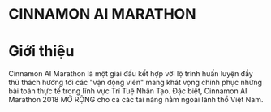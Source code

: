 # CINNAMON AI MARATHON
# Giới thiệu
Cinnamon AI Marathon là một giải đấu kết hợp với lộ trình huấn luyện đầy thử thách hướng tới các "vận động viên" mang khát vọng chinh phục những bài toán thực tế trong lĩnh vực Trí Tuệ Nhân Tạo. Đặc biệt, Cinnamon AI Marathon 2018 MỞ RỘNG cho cả các tài năng nằm ngoài lãnh thổ Việt Nam.
